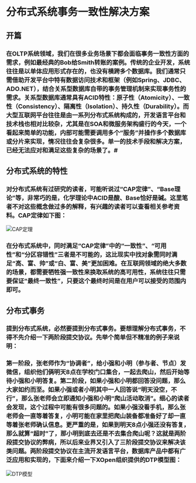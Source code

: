 # 分布式系统事务一致性解决方案 #

## 开篇 #

### 在OLTP系统领域，我们在很多业务场景下都会面临事务一致性方面的需求，例如最经典的Bob给Smith转账的案例。传统的企业开发，系统往往是以单体应用形式存在的，也没有横跨多个数据库。我们通常只需借助开发平台中特有数据访问技术和框架（例如Spring、JDBC、ADO.NET），结合关系型数据库自带的事务管理机制来实现事务性的需求。关系型数据库通常具有ACID特性：原子性（Atomicity）、一致性（Consistency）、隔离性（Isolation）、持久性（Durability）。而大型互联网平台往往是由一系列分布式系统构成的，开发语言平台和技术栈也相对比较杂，尤其是在SOA和微服务架构盛行的今天，一个看起来简单的功能，内部可能需要调用多个“服务”并操作多个数据库或分片来实现，情况往往会复杂很多。单一的技术手段和解决方案，已经无法应对和满足这些复杂的场景了。#

## 分布式系统的特性 #

### 对分布式系统有过研究的读者，可能听说过“CAP定律”、“Base理论”等，非常巧的是，化学理论中ACID是酸、Base恰好是碱。这里笔者不对这些概念做过多的解释，有兴趣的读者可以查看相关参考资料。CAP定律如下图： #

![CAP定理](/Study/000.png)

### 在分布式系统中，同时满足“CAP定律”中的“一致性”、“可用性”和“分区容错性”三者是不可能的，这比现实中找对象需同时满足“高、富、帅”或“白、富、美”更加困难。在互联网领域的绝大多数的场景，都需要牺牲强一致性来换取系统的高可用性，系统往往只需要保证“最终一致性”，只要这个最终时间是在用户可以接受的范围内即可。 #

## 分布式事务 #

### 提到分布式系统，必然要提到分布式事务。要想理解分布式事务，不得不先介绍一下两阶段提交协议。先举个简单但不精准的例子来说明： #

### 第一阶段，张老师作为“协调者”，给小强和小明（参与者、节点）发微信，组织他们俩明天8点在学校门口集合，一起去爬山，然后开始等待小强和小明答复。第二阶段，如果小强和小明都回答没问题，那么大家如约而至。如果小强或者小明其中一人回答说“明天没空，不行”，那么张老师会立即通知小强和小明“爬山活动取消”。细心的读者会发现，这个过程中可能有很多问题的。如果小强没看手机，那么张老师会一直等着答复，小明可能在家里把爬山装备都准备好了却一直等着张老师确认信息。更严重的是，如果到明天8点小强还没有答复，那么就算“超时”了，那小明到底去还是不去集合爬山呢？这就是两阶段提交协议的弊病，所以后来业界又引入了三阶段提交协议来解决该类问题。两阶段提交协议在主流开发语言平台，数据库产品中都有广泛应用和实现的，下面来介绍一下XOpen组织提供的DTP模型图： #

![DTP模型](/Study/001.png)

